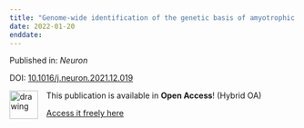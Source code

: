 ```yaml
---
title: "Genome-wide identification of the genetic basis of amyotrophic lateral sclerosis."
date: 2022-01-20
enddate:
---
```


Published in: *Neuron*

DOI: [10.1016/j.neuron.2021.12.019](https://doi.org/10.1016/j.neuron.2021.12.019)

<img src="https://upload.wikimedia.org/wikipedia/commons/thumb/7/77/Open_Access_logo_PLoS_transparent.svg/800px-Open_Access_logo_PLoS_transparent.svg.png" alt="drawing" width="50" align="left"/> &nbsp;&nbsp;&nbsp;This publication is available in **Open Access**! (Hybrid OA)

&nbsp;&nbsp;&nbsp;<a href="https://doi.org/10.1016/j.neuron.2021.12.019">Access it freely here</a>

